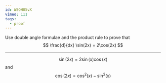 ```yaml
---
id: WSOH05vX
vimeo: 111
tags:
  - proof
---
```


Use double angle formulae and the product rule to prove that
$$
\frac{d}{dx} \sin(2x) = 2\cos(2x)
$$

---

$$
\sin(2x) = 2\sin(x)\cos(x)
$$
and
$$
\cos(2x) = \cos^2(x) - \sin^2(x)
$$
